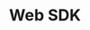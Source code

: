 ---
layout: default
title: Web SDK
parent: Web
grand_parent: SDKs
nav_order: 1
last_modified_date: 2024-05-02
---